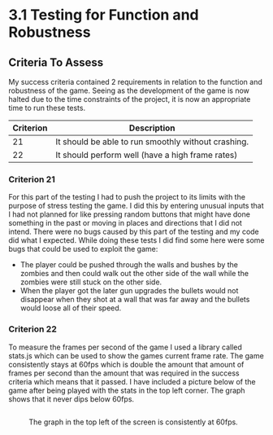# 3.1 Testing for Function and Robustness

## Criteria To Assess

My success criteria contained 2 requirements in relation to the function and robustness of the game. Seeing as the development of the game is now halted due to the time constraints of the project, it is now an appropriate time to run these tests.

| Criterion | Description                                         |
| --------- | --------------------------------------------------- |
| 21        | It should be able to run smoothly without crashing. |
| 22        | It should perform well (have a high frame rates)    |

### Criterion 21

For this part of the testing I had to push the project to its limits with the purpose of stress testing the game. I did this by entering unusual inputs that I had not planned for like pressing random buttons that might have done something in the past or moving in places and directions that I did not intend. There were no bugs caused by this part of the testing and my code did what I expected. While doing these tests I did find some here were some bugs that could be used to exploit the game:

* The player could be pushed through the walls and bushes by the zombies and then could walk out the other side of the wall while the zombies were still stuck on the other side.
* When the player got the later gun upgrades the bullets would not disappear when they shot at a wall that was far away and the bullets would loose all of their speed.

### Criterion 22

To measure the frames per second of the game I used a library called stats.js which can be used to show the games current frame rate. The game consistently stays at 60fps which is double the amount that amount of frames per second than the amount that was required in the success criteria which means that it passed. I have included a picture below of the game after being played with the stats in the top left corner. The graph shows that it never dips below 60fps.

<figure><img src="../.gitbook/assets/image (14).png" alt=""><figcaption><p>The graph in the top left of the screen is consistently at 60fps.</p></figcaption></figure>

